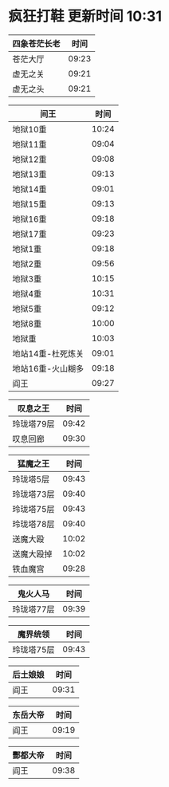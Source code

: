 # 疯狂打鞋 更新时间 10:31

| 四象苍茫长老   | 时间    |
|--------|-------|
| 苍茫大厅 | 09:23 |
| 虚无之关 | 09:21 |
| 虚无之头 | 09:21 |

| 间王   | 时间    |
|--------|-------|
| 地狱10重 | 10:24 |
| 地狱11重 | 09:04 |
| 地狱12重 | 09:08 |
| 地狱13重 | 09:13 |
| 地狱14重 | 09:01 |
| 地狱15重 | 09:13 |
| 地狱16重 | 09:18 |
| 地狱17重 | 09:23 |
| 地狱1重 | 09:18 |
| 地狱2重 | 09:56 |
| 地狱3重 | 10:15 |
| 地狱4重 | 10:31 |
| 地狱5重 | 09:12 |
| 地狱8重 | 10:00 |
| 地狱重 | 10:03 |
| 地站14重-杜死炼关 | 09:01 |
| 地站16重-火山糊多 | 09:18 |
| 阎王 | 09:27 |

| 叹息之王   | 时间    |
|--------|-------|
| 玲珑塔79层 | 09:42 |
| 叹息回廊 | 09:30 |

| 猛魔之王   | 时间    |
|--------|-------|
| 玲珑塔5层 | 09:43 |
| 玲珑塔73层 | 09:40 |
| 玲珑塔75层 | 09:43 |
| 玲珑塔78层 | 09:40 |
| 送魔大殴 | 10:02 |
| 送魔大殴掉 | 10:02 |
| 铁血魔宫 | 09:28 |

| 鬼火人马   | 时间    |
|--------|-------|
| 玲珑塔77层 | 09:39 |

| 魔界统领   | 时间    |
|--------|-------|
| 玲珑塔75层 | 09:43 |

| 后土娘娘   | 时间    |
|--------|-------|
| 阎王 | 09:31 |

| 东岳大帝   | 时间    |
|--------|-------|
| 阎王 | 09:19 |

| 酆都大帝   | 时间    |
|--------|-------|
| 阎王 | 09:38 |